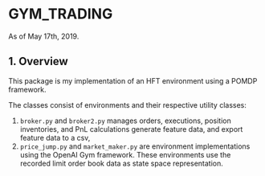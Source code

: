 # GYM_TRADING
As of May 17th, 2019.

## 1. Overview
This package is my implementation of an HFT environment using a POMDP framework.

The classes consist of environments and their respective utility classes:
1. `broker.py` and `broker2.py` manages orders, executions, 
position inventories, and PnL calculations generate feature 
data, and export feature data to a csv,
2. `price_jump.py` and `market_maker.py` are environment implementations
using the OpenAI Gym framework. These environments use the recorded limit
order book data as state space representation.